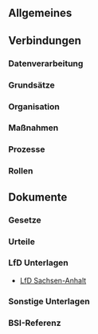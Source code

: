 ## Allgemeines

## Verbindungen
### Datenverarbeitung
### Grundsätze
### Organisation
### Maßnahmen
### Prozesse
### Rollen

## Dokumente
### Gesetze
### Urteile
### LfD Unterlagen
- [LfD Sachsen-Anhalt](https://datenschutz.sachsen-anhalt.de/informationen/internationales/datenschutz-grundverordnung/verzeichnis-der-verarbeitungstaetigkeiten-nach-artikel-30-ds-gvo)
### Sonstige Unterlagen
### BSI-Referenz